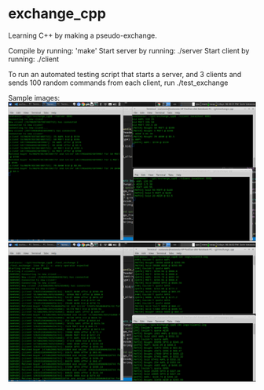 # exchange_cpp
Learning C++ by making a pseudo-exchange. 

Compile by running: 'make'
Start server by running: ./server <port>
Start client by running: ./client <host> <port>

To run an automated testing script that starts a server, and 3 clients and sends 100 random commands from each client, run ./test_exchange

Sample images:
![ScreenShot](/images/sample_exchange_run.png "Example use of exchange by two clients")
![ScreenShot](/images/sample_exchange_random.png "Random trading simulation (run ./test_exchange <num clients> <w for window>")
